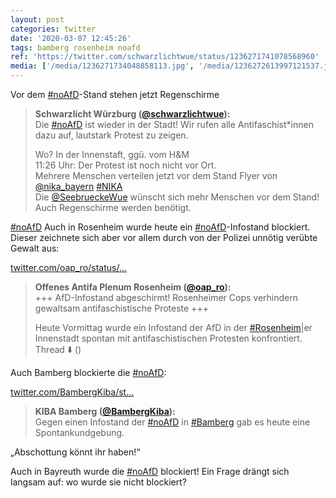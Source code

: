 ```yaml
---
layout: post
categories: twitter
date: '2020-03-07 12:45:26'
tags: bamberg rosenheim noafd
ref: 'https://twitter.com/schwarzlichtwue/status/1236271741078568960'
media: ['/media/1236271734048858113.jpg', '/media/1236272613997121537.jpg', '/media/1236361382871928832.jpg']
---
```

Vor dem [#noAfD](/t/noafd)-Stand stehen jetzt Regenschirme  
> <b>Schwarzlicht Würzburg ([@schwarzlichtwue](https://twitter.com/schwarzlichtwue)):</b>  
>Die [#noAfD](/t/noafd) ist wieder in der Stadt! Wir rufen alle Antifaschist\*innen dazu auf, lautstark Protest zu zeigen.  
>  
>Wo? In der Innenstaft, ggü. vom H&amp;M   
>11:26 Uhr: Der Protest ist noch nicht vor Ort.   
>Mehrere Menschen verteilen jetzt vor dem Stand Flyer von [@nika_bayern](https://twitter.com/nika_bayern) [#NIKA](/t/nika)   
>Die [@SeebrueckeWue](https://twitter.com/SeebrueckeWue) wünscht sich mehr Menschen vor dem Stand! Auch Regenschirme werden benötigt.  


[#noAfD](/t/noafd) 
Auch in Rosenheim wurde heute ein [#noAfD](/t/noafd)-Infostand blockiert. Dieser zeichnete sich aber vor allem durch von der Polizei unnötig verübte Gewalt aus:

[twitter.com/oap_ro/status/…](https://twitter.com/oap_ro/status/1236305191005237249?s=19)
> <b>Offenes Antifa Plenum Rosenheim ([@oap_ro](https://twitter.com/oap_ro)):</b>  
>+++ AfD-Infostand abgeschirmt! Rosenheimer Cops verhindern gewaltsam antifaschistische Proteste +++  
>  
>  
>  
>Heute Vormittag wurde ein Infostand der AfD in der [#Rosenheim](/t/rosenheim)|er Innenstadt spontan mit antifaschistischen Protesten konfrontiert. Thread ⬇️ ()   


Auch Bamberg blockierte die [#noAfD](/t/noafd):

[twitter.com/BambergKiba/st…](https://twitter.com/BambergKiba/status/1236284780016271363?s=19)
> <b>KIBA Bamberg ([@BambergKiba](https://twitter.com/BambergKiba)):</b>  
>Gegen einen Infostand der [#noAfD](/t/noafd) in [#Bamberg](/t/bamberg) gab es heute eine Spontankundgebung.   


„Abschottung könnt ihr haben!“



Auch in Bayreuth wurde die [#noAfD](/t/noafd) blockiert! Ein Frage drängt sich langsam auf: wo wurde sie nicht blockiert? 